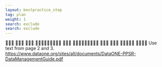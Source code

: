 ```yaml
---
layout: bestpractice_step
tag: plan
weight: 1
search: exclude
search: exclude
---
```

􏰣􏰁􏰏 􏰐􏰈􏰂 􏰂􏰗􏰓 􏰏􏰍􏰐􏰌􏰓􏰖􏰖􏰓􏰖 􏰁􏰑􏰥 􏰍􏰓􏰖􏰐􏰈􏰍􏰌􏰓􏰖 􏰦􏰐􏰍 􏰂􏰗􏰓 􏰓􏰑􏰎􏰍􏰓 􏰥􏰁􏰂􏰁 Use text from page 2 and 3. https://www.dataone.org/sites/all/documents/DataONE-PPSR-DataManagementGuide.pdf
